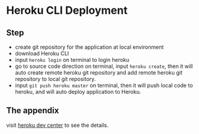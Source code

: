 # Heroku CLI Deployment

## Step
* create git repository for the application at local environment 
* download Heroku CLI
* input `heroku login` on terminal to login heroku
* go to source code direction on terminal, input `heroku create`, then it will auto create remote heroku git repository and add remote heroku git repository to local git repository.
* input `git push heroku master` on terminal, then it will push local code to heroku, and will auto deploy application to Heroku.

## The appendix
visit [heroku dev center](https://devcenter.heroku.com/articles/deploying-spring-boot-apps-to-heroku) to see the details.